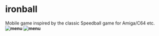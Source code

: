 # ironball
Mobile game inspired by the classic Speedball game for Amiga/C64 etc.
<b>
![menu](https://www.dropbox.com/s/pra9yutq5u4jdkw/IBMenu.jpg?raw=1)
![menu](https://www.dropbox.com/s/snaq8etwd2liyzh/IBGame.jpg?raw=1)
